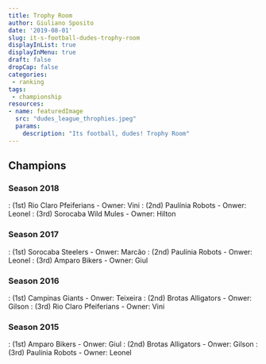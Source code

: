```yaml
---
title: Trophy Room
author: Giuliano Sposito
date: '2019-08-01'
slug: it-s-football-dudes-trophy-room
displayInList: true
displayInMenu: true
draft: false
dropCap: false
categories:
 - ranking
tags:
 - championship
resources:
- name: featuredImage
  src: "dudes_league_throphies.jpeg"
  params:
    description: "Its football, dudes! Trophy Room"
---
```


<!--more-->

## Champions

### Season 2018
: (1st) Rio Claro Pfeiferians - Owner: Vini
: (2nd) Paulínia Robots - Onwer: Leonel
: (3rd) Sorocaba Wild Mules - Owner: Hilton


### Season 2017
: (1st) Sorocaba Steelers - Onwer: Marcão
: (2nd) Paulínia Robots - Onwer: Leonel
: (3rd) Amparo Bikers - Owner: Giul


### Season 2016
: (1st) Campinas Giants - Onwer: Teixeira
: (2nd) Brotas Alligators - Onwer: Gilson
: (3rd) Rio Claro Pfeiferians - Owner: Vini


### Season 2015
: (1st) Amparo Bikers - Onwer: Giul
: (2nd) Brotas Alligators - Onwer: Gilson
: (3rd) Paulínia Robots - Owner: Leonel